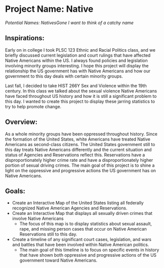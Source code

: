 # Project Name: Native #

*Potential Names: NativesGone*
*I want to think of a catchy name*

 
## Inspirations: ##
Early on in college I took PLSC 123 Ethnic and Racial Politics class, and we briefly discussed current legislation and court rulings that have affected Native Americans within the US. I always found policies and legislation involving minority groups interesting. I hope this project will display the relationship the US government has with Native Americans and how our government to this day deals with certain minority groups. 
 
Last fall, I decided to take HIST 266Y Sex and Violence within the 19th century. In this class we talked about the sexual violence Native Americans have faced throughout US history and how it is still a significant problem to this day. I wanted to create this project to display these jarring statistics to try to help promote change.   
 
## Overview: ##
As a whole minority groups have been oppressed throughout history. Since the formation of the United States, white Americans have treated Native Americans as second-class citizens. The United States government still to this day treats Native Americans differently and the current situation and status of Agencies and Reservations reflect this. Reservations have a disproportionately higher crime rate and have a disproportionately higher portion of sexual driving crimes. The main goal of this project is to shine a light on the oppressive and progressive actions the US government has on Native Americans. 
 
## Goals: ##
* Create an Interactive Map of the United States listing all federally recognized Native American Agencies and Reservations. 
* Create an Interactive Map that displays all sexually driven crimes that involve Native Americans
  * The focus of this map is to display statistics about sexual assault, rape, and missing person cases that occur on Native American Reservations still to this day.
* Create a timeline of any significant court cases, legislation, and wars and battles that have been involved within Native American politics.
  * The main goal of this timeline is to focus on specific events in history that have shown both oppressive and progressive actions of the US government toward Native Americans.
